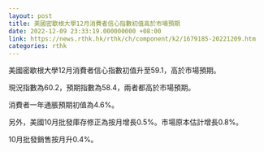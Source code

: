 ```yaml
---
layout: post
title: 美國密歇根大學12月消費者信心指數初值高於市場預期
date: 2022-12-09 23:33:19.000000000 +08:00
link: https://news.rthk.hk/rthk/ch/component/k2/1679185-20221209.htm
categories: rthk
---
```


美國密歇根大學12月消費者信心指數初值升至59.1，高於市場預期。

現況指數為60.2，預期指數為58.4，兩者都高於市場預期。

消費者一年通脹預期初值為4.6%。

另外，美國10月批發庫存修正為按月增長0.5%。市場原本估計增長0.8%。

10月批發銷售按月升0.4%。

